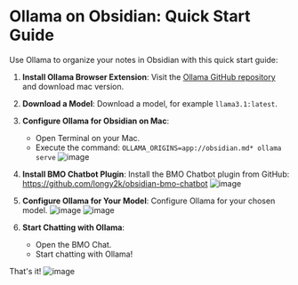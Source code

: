 # Ollama on Obsidian: Quick Start Guide

Use Ollama to organize your notes in Obsidian with this quick start guide:

1. **Install Ollama Browser Extension**: Visit the [Ollama GitHub repository](https://github.com/ollama) and download mac version.
2. **Download a Model**: Download a model, for example `llama3.1:latest`.
3. **Configure Ollama for Obsidian on Mac**:
	* Open Terminal on your Mac.
	* Execute the command: `OLLAMA_ORIGINS=app://obsidian.md* ollama serve` 
![image](https://github.com/user-attachments/assets/ff38e78a-5605-49af-a15f-fc730d86b509)

4. **Install BMO Chatbot Plugin**: Install the BMO Chatbot plugin from GitHub: https://github.com/longy2k/obsidian-bmo-chatbot 
![image](https://github.com/user-attachments/assets/d581a22b-8f73-493b-9aee-73d1f201d9d9)

5. **Configure Ollama for Your Model**: Configure Ollama for your chosen model. 
![image](https://github.com/user-attachments/assets/c62b8985-d2c3-40c8-80df-0d7577b4e9b7)
![image](https://github.com/user-attachments/assets/eb940fa7-7d87-4008-8a33-5259d008098b)

6. **Start Chatting with Ollama**:
	* Open the BMO Chat.
	* Start chatting with Ollama!

That's it!
![image](https://github.com/user-attachments/assets/4c90e682-8ade-42dc-aa10-26ad7b67bc68)
